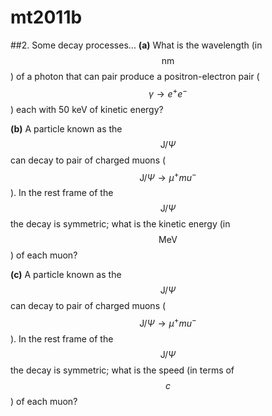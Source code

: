 # mt2011b

##2.
Some decay processes...
**(a)** What is the wavelength (in $$\text{nm}$$) of a photon that can pair produce a positron-electron pair ($$\gamma\to{e}^+e^-$$) each with 50 keV of kinetic energy?

**(b)** A particle known as the $$\text{J}/\Psi$$ can decay to pair of charged muons ($$\text{J}/\Psi\to\mu^+mu^-$$). In the rest frame of the $$\text{J}/\Psi$$ the decay is symmetric; what is the kinetic energy (in $$\text{MeV}$$) of each muon?

**(c)** A particle known as the $$\text{J}/\Psi$$ can decay to pair of charged muons ($$\text{J}/\Psi\to\mu^+mu^-$$). In the rest frame of the $$\text{J}/\Psi$$ the decay is symmetric; what is the speed (in terms of $$c$$) of each muon?